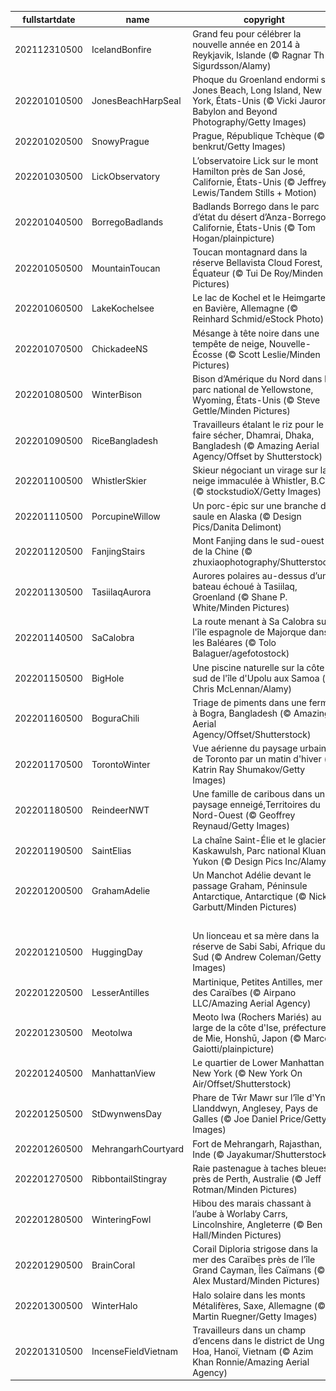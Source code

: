 |fullstartdate|name|copyright|title|image|
|--|--|--|--|--|
202112310500|IcelandBonfire|Grand feu pour célébrer la nouvelle année en 2014 à Reykjavik, Islande (© Ragnar Th Sigurdsson/Alamy)||![](/fr-CA/2022/01/202112310500IcelandBonfire.jpg)|
202201010500|JonesBeachHarpSeal|Phoque du Groenland endormi sur Jones Beach, Long Island, New York, États-Unis (© Vicki Jauron, Babylon and Beyond Photography/Getty Images)||![](/fr-CA/2022/01/202201010500JonesBeachHarpSeal.jpg)|
202201020500|SnowyPrague|Prague, République Tchèque (© benkrut/Getty Images)||![](/fr-CA/2022/01/202201020500SnowyPrague.jpg)|
202201030500|LickObservatory|L’observatoire Lick sur le mont Hamilton près de San José, Californie, États-Unis (© Jeffrey Lewis/Tandem Stills + Motion)||![](/fr-CA/2022/01/202201030500LickObservatory.jpg)|
202201040500|BorregoBadlands|Badlands Borrego dans le parc d’état du désert d’Anza-Borrego, Californie, États-Unis (© Tom Hogan/plainpicture)||![](/fr-CA/2022/01/202201040500BorregoBadlands.jpg)|
202201050500|MountainToucan|Toucan montagnard dans la réserve Bellavista Cloud Forest, Équateur (© Tui De Roy/Minden Pictures)||![](/fr-CA/2022/01/202201050500MountainToucan.jpg)|
202201060500|LakeKochelsee|Le lac de Kochel et le Heimgarten en Bavière, Allemagne (© Reinhard Schmid/eStock Photo)||![](/fr-CA/2022/01/202201060500LakeKochelsee.jpg)|
202201070500|ChickadeeNS|Mésange à tête noire dans une tempête de neige, Nouvelle-Écosse (© Scott Leslie/Minden Pictures)||![](/fr-CA/2022/01/202201070500ChickadeeNS.jpg)|
202201080500|WinterBison|Bison d’Amérique du Nord dans le parc national de Yellowstone, Wyoming, États-Unis (© Steve Gettle/Minden Pictures)||![](/fr-CA/2022/01/202201080500WinterBison.jpg)|
202201090500|RiceBangladesh|Travailleurs étalant le riz pour le faire sécher, Dhamrai, Dhaka, Bangladesh (© Amazing Aerial Agency/Offset by Shutterstock)||![](/fr-CA/2022/01/202201090500RiceBangladesh.jpg)|
202201100500|WhistlerSkier|Skieur négociant un virage sur la neige immaculée à Whistler, B.C. (© stockstudioX/Getty Images)||![](/fr-CA/2022/01/202201100500WhistlerSkier.jpg)|
202201110500|PorcupineWillow|Un porc-épic sur une branche de saule en Alaska (© Design Pics/Danita Delimont)||![](/fr-CA/2022/01/202201110500PorcupineWillow.jpg)|
202201120500|FanjingStairs|Mont Fanjing dans le sud-ouest de la Chine (© zhuxiaophotography/Shutterstock)||![](/fr-CA/2022/01/202201120500FanjingStairs.jpg)|
202201130500|TasiilaqAurora|Aurores polaires au-dessus d’un bateau échoué à Tasiilaq, Groenland (© Shane P. White/Minden Pictures)||![](/fr-CA/2022/01/202201130500TasiilaqAurora.jpg)|
202201140500|SaCalobra|La route menant à Sa Calobra sur l'île espagnole de Majorque dans les Baléares (© Tolo Balaguer/agefotostock)||![](/fr-CA/2022/01/202201140500SaCalobra.jpg)|
202201150500|BigHole|Une piscine naturelle sur la côte sud de l'île d'Upolu aux Samoa (© Chris McLennan/Alamy)||![](/fr-CA/2022/01/202201150500BigHole.jpg)|
202201160500|BoguraChili|Triage de piments dans une ferme à Bogra, Bangladesh (© Amazing Aerial Agency/Offset/Shutterstock)||![](/fr-CA/2022/01/202201160500BoguraChili.jpg)|
202201170500|TorontoWinter|Vue aérienne du paysage urbain de Toronto par un matin d'hiver (© Katrin Ray Shumakov/Getty Images)||![](/fr-CA/2022/01/202201170500TorontoWinter.jpg)|
202201180500|ReindeerNWT|Une famille de caribous dans un paysage enneigé,Territoires du Nord-Ouest (© Geoffrey Reynaud/Getty Images)||![](/fr-CA/2022/01/202201180500ReindeerNWT.jpg)|
202201190500|SaintElias|La chaîne Saint-Élie et le glacier Kaskawulsh, Parc national Kluane, Yukon (© Design Pics Inc/Alamy)||![](/fr-CA/2022/01/202201190500SaintElias.jpg)|
202201200500|GrahamAdelie|Un Manchot Adélie devant le passage Graham, Péninsule Antarctique, Antarctique (© Nick Garbutt/Minden Pictures)||![](/fr-CA/2022/01/202201200500GrahamAdelie.jpg)|
||||![](/fr-CA/2022/01/.jpg)|
202201210500|HuggingDay|Un lionceau et sa mère dans la réserve de Sabi Sabi, Afrique du Sud (© Andrew Coleman/Getty Images)||![](/fr-CA/2022/01/202201210500HuggingDay.jpg)|
202201220500|LesserAntilles|Martinique, Petites Antilles, mer des Caraïbes (© Airpano LLC/Amazing Aerial Agency)||![](/fr-CA/2022/01/202201220500LesserAntilles.jpg)|
202201230500|MeotoIwa|Meoto Iwa (Rochers Mariés) au large de la côte d'Ise, préfecture de Mie, Honshū, Japon (© Marco Gaiotti/plainpicture)||![](/fr-CA/2022/01/202201230500MeotoIwa.jpg)|
202201240500|ManhattanView|Le quartier de Lower Manhattan à New York (© New York On Air/Offset/Shutterstock)||![](/fr-CA/2022/01/202201240500ManhattanView.jpg)|
202201250500|StDwynwensDay|Phare de Tŵr Mawr sur l’île d'Ynys Llanddwyn, Anglesey, Pays de Galles (© Joe Daniel Price/Getty Images)||![](/fr-CA/2022/01/202201250500StDwynwensDay.jpg)|
202201260500|MehrangarhCourtyard|Fort de Mehrangarh, Rajasthan, Inde (© Jayakumar/Shutterstock)||![](/fr-CA/2022/01/202201260500MehrangarhCourtyard.jpg)|
202201270500|RibbontailStingray|Raie pastenague à taches bleues près de Perth, Australie (© Jeff Rotman/Minden Pictures)||![](/fr-CA/2022/01/202201270500RibbontailStingray.jpg)|
202201280500|WinteringFowl|Hibou des marais chassant à l’aube à Worlaby Carrs, Lincolnshire, Angleterre (© Ben Hall/Minden Pictures)||![](/fr-CA/2022/01/202201280500WinteringFowl.jpg)|
202201290500|BrainCoral|Corail Diploria strigose dans la mer des Caraïbes près de l’île Grand Cayman, Îles Caïmans (© Alex Mustard/Minden Pictures)||![](/fr-CA/2022/01/202201290500BrainCoral.jpg)|
202201300500|WinterHalo|Halo solaire dans les monts Métalifères, Saxe, Allemagne (© Martin Ruegner/Getty Images)||![](/fr-CA/2022/01/202201300500WinterHalo.jpg)|
202201310500|IncenseFieldVietnam|Travailleurs dans un champ d’encens dans le district de Ung Hoa, Hanoï, Vietnam (© Azim Khan Ronnie/Amazing Aerial Agency)||![](/fr-CA/2022/01/202201310500IncenseFieldVietnam.jpg)|
